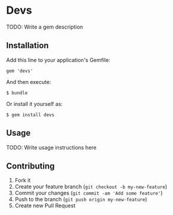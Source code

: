 # Devs

TODO: Write a gem description

## Installation

Add this line to your application's Gemfile:

    gem 'devs'

And then execute:

    $ bundle

Or install it yourself as:

    $ gem install devs

## Usage

TODO: Write usage instructions here

## Contributing

1. Fork it
2. Create your feature branch (`git checkout -b my-new-feature`)
3. Commit your changes (`git commit -am 'Add some feature'`)
4. Push to the branch (`git push origin my-new-feature`)
5. Create new Pull Request
